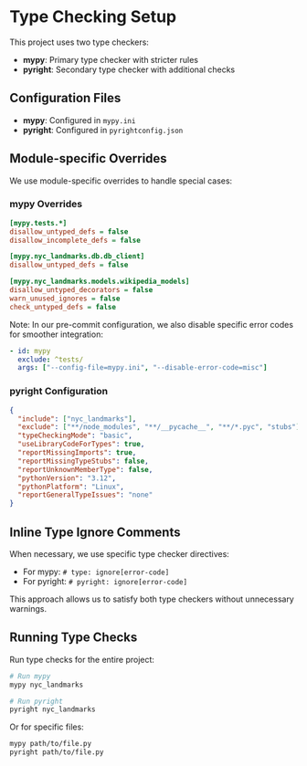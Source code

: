 # Type Checking Setup

This project uses two type checkers:
- **mypy**: Primary type checker with stricter rules
- **pyright**: Secondary type checker with additional checks

## Configuration Files

- **mypy**: Configured in `mypy.ini`
- **pyright**: Configured in `pyrightconfig.json`

## Module-specific Overrides

We use module-specific overrides to handle special cases:

### mypy Overrides

```ini
[mypy.tests.*]
disallow_untyped_defs = false
disallow_incomplete_defs = false

[mypy.nyc_landmarks.db.db_client]
disallow_untyped_defs = false

[mypy.nyc_landmarks.models.wikipedia_models]
disallow_untyped_decorators = false
warn_unused_ignores = false
check_untyped_defs = false
```

Note: In our pre-commit configuration, we also disable specific error codes for smoother integration:

```yaml
- id: mypy
  exclude: ^tests/
  args: ["--config-file=mypy.ini", "--disable-error-code=misc"]
```

### pyright Configuration

```json
{
  "include": ["nyc_landmarks"],
  "exclude": ["**/node_modules", "**/__pycache__", "**/*.pyc", "stubs"],
  "typeCheckingMode": "basic",
  "useLibraryCodeForTypes": true,
  "reportMissingImports": true,
  "reportMissingTypeStubs": false,
  "reportUnknownMemberType": false,
  "pythonVersion": "3.12",
  "pythonPlatform": "Linux",
  "reportGeneralTypeIssues": "none"
}
```

## Inline Type Ignore Comments

When necessary, we use specific type checker directives:

- For mypy: `# type: ignore[error-code]`
- For pyright: `# pyright: ignore[error-code]`

This approach allows us to satisfy both type checkers without unnecessary warnings.

## Running Type Checks

Run type checks for the entire project:

```bash
# Run mypy
mypy nyc_landmarks

# Run pyright
pyright nyc_landmarks
```

Or for specific files:

```bash
mypy path/to/file.py
pyright path/to/file.py
```
